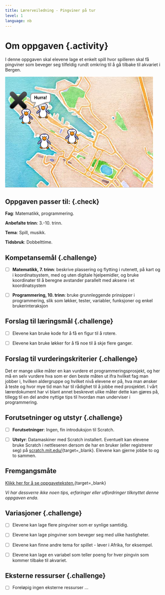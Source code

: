 ```yaml
---
title: Lærerveiledning - Pingviner på tur
level: 1
language: nb
---
```


# Om oppgaven {.activity}

I denne oppgaven skal elevene lage et enkelt spill hvor spilleren skal få
pingviner som beveger seg tilfeldig rundt omkring til å gå tilbake til akvariet
i Bergen.

![Bilde av pingviner på rømmen](pingviner_pa_tur.png)


## Oppgaven passer til: {.check}

 __Fag__: Matematikk, programmering.

__Anbefalte trinn__: 3.-10. trinn.

__Tema__: Spill, musikk.

__Tidsbruk__: Dobbelttime.

## Kompetansemål {.challenge}

- [ ]  __Matematikk, 7. trinn__: beskrive plassering og flytting i rutenett, på
       kart og i koordinatsystem, med og uten digitale hjelpemidler, og bruke
       koordinater til å beregne avstander parallelt med aksene i et
       koordinatsystem

- [ ]  __Programmering, 10. trinn__: bruke grunnleggende prinsipper i
       programmering, slik som løkker, tester, variabler, funksjoner og enkel
       brukerinteraksjon

## Forslag til læringsmål {.challenge}

- [ ]  Elevene kan bruke kode for å få en figur til å rotere.

- [ ]  Elevene kan bruke løkker for å få noe til å skje flere ganger.

## Forslag til vurderingskriterier {.challenge}

Det er mange ulike måter en kan vurdere et programmeringsprosjekt, og her må en
selv vurdere hva som er den beste måten ut ifra hvilket fag man jobber i,
hvilken aldergruppe og hvilket nivå elevene er på, hva man ønsker å teste og
hvor mye tid man har til rådighet til å jobbe med prosjektet. I vårt
lærerdokument har vi blant annet beskrevet ulike måter dette kan gjøres på,
tillegg til en del andre nyttige tips til hvordan man underviser i
programmering.

## Forutsetninger og utstyr {.challenge}

- [ ]  __Forutsetninger__: Ingen, fin introduksjon til Scratch.

- [ ] __Utstyr__: Datamaskiner med Scratch installert. Eventuelt kan elevene
      bruke Scratch i nettleseren dersom de har en bruker (eller registrerer
      seg) på [scratch.mit.edu/](http://scratch.mit.edu/){target=_blank}.
      Elevene kan gjerne jobbe to og to sammen.

## Fremgangsmåte

[Klikk her for å se
oppgaveteksten.](../pingviner_pa_tur/pingviner_pa_tur.html){target=_blank}

_Vi har dessverre ikke noen tips, erfaringer eller utfordringer tilknyttet denne
oppgaven enda._

## Variasjoner {.challenge}

- [ ]  Elevene kan lage flere pingviner som er synlige samtidig.

- [ ]  Elevene kan lage pingviner som beveger seg med ulike hastigheter.

- [ ]  Elevene kan finne andre tema for spillet - løver i Afrika, for eksempel.

- [ ]  Elevene kan lage en variabel som teller poeng for hver pingvin som kommer tilbake til akvariet.

## Eksterne ressurser {.challenge}

- [ ] Foreløpig ingen eksterne ressurser ...
